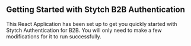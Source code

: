 ## Getting Started with Stytch B2B Authentication

This React Application has been set up to get you quickly started with Stytch Authentication for B2B. You will only need to make a few modifications for it to run successfully.
